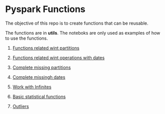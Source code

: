 # Pyspark Functions

The objective of this repo is to create functions that can be reusable.


The functions are in **utils**. The noteboks are only used as examples of how to use the functions.

1. [Functions related wint partitions](./Partitions.ipynb)

2. [Functions related wint operations with dates](./OperationsWithDates.ipynb)

3. [Complete missing partitions](./CompleteMissingPartitions.ipynb)

4. [Complete missingh dates](./CompleteMissingDays.ipynb)

5. [Work with Infinites](./WorkWithInfinites.ipynb)

6. [Basic statistical functions](./BasicStatisticalFunctions.ipynb)

7. [Outliers]()
